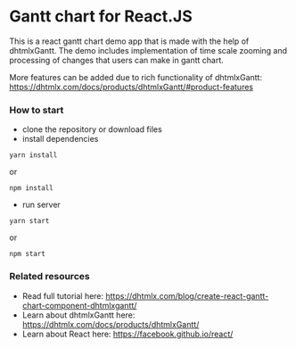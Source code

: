 Gantt chart for React.JS
===================

This is a react gantt chart demo app that is made with the help of dhtmlxGantt. The demo includes implementation of time scale zooming and processing of changes that users can make in gantt chart. 

More features can be added due to rich functionality of dhtmlxGantt: https://dhtmlx.com/docs/products/dhtmlxGantt/#product-features

### How to start

 - clone the repository or download files
 - install dependencies
~~~
yarn install
~~~
or
~~~ 
npm install 
~~~

 - run server
~~~
yarn start
~~~
or
~~~
npm start
~~~

###  Related resources

- Read full tutorial here: https://dhtmlx.com/blog/create-react-gantt-chart-component-dhtmlxgantt/
- Learn about dhtmlxGantt here: https://dhtmlx.com/docs/products/dhtmlxGantt/
- Learn about React here: https://facebook.github.io/react/